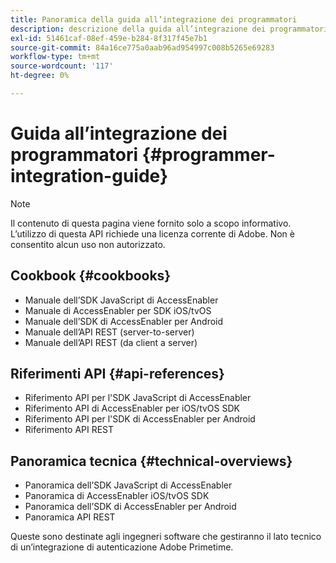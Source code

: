 ```yaml
---
title: Panoramica della guida all’integrazione dei programmatori
description: descrizione della guida all’integrazione dei programmatori
exl-id: 51461caf-08ef-459e-b284-8f317f45e7b1
source-git-commit: 84a16ce775a0aab96ad954997c008b5265e69283
workflow-type: tm+mt
source-wordcount: '117'
ht-degree: 0%

---
```


# Guida all’integrazione dei programmatori {#programmer-integration-guide}


>[!NOTE]
>
>Il contenuto di questa pagina viene fornito solo a scopo informativo. L’utilizzo di questa API richiede una licenza corrente di Adobe. Non è consentito alcun uso non autorizzato.
>

## Cookbook {#cookbooks}

* Manuale dell’SDK JavaScript di AccessEnabler
* Manuale di AccessEnabler per SDK iOS/tvOS
* Manuale dell’SDK di AccessEnabler per Android
* Manuale dell’API REST (server-to-server)
* Manuale dell’API REST (da client a server)

## Riferimenti API {#api-references}

* Riferimento API per l&#39;SDK JavaScript di AccessEnabler
* Riferimento API di AccessEnabler per iOS/tvOS SDK
* Riferimento API per l&#39;SDK di AccessEnabler per Android
* Riferimento API REST

## Panoramica tecnica {#technical-overviews}

* Panoramica dell’SDK JavaScript di AccessEnabler
* Panoramica di AccessEnabler iOS/tvOS SDK
* Panoramica dell’SDK di AccessEnabler per Android
* Panoramica API REST

Queste sono destinate agli ingegneri software che gestiranno il lato tecnico di un’integrazione di autenticazione Adobe Primetime.

<!--

>[!MORELIKETHIS]
>
>* Entitlement Flow
>* Programmer Use Cases
>* Error Reporting
>* Identifying Protected Resources
>* Temp Pass
>* Integrating the Media Token Verifier
>* User Metadata
>* Tracking Data in Adobe Primetime authentication
-->
